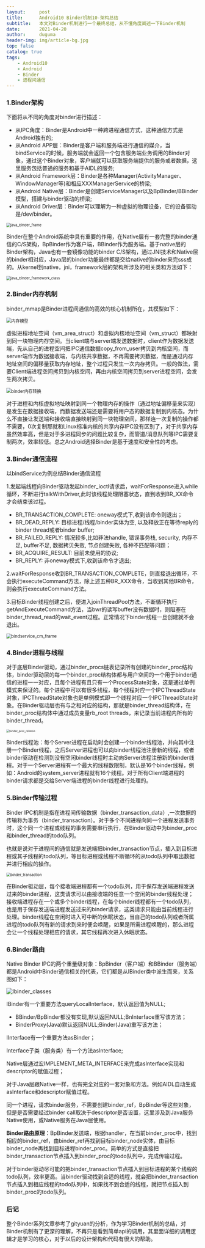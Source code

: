 ```yaml
---
layout:     post
title:      Android10 Binder机制10-架构总结
subtitle:   本文对Binder机制进行一个最终总结，从不懂角度阐述一下Binder机制
date:       2021-04-20
author:     duguma
header-img: img/article-bg.jpg
top: false
catalog: true
tags:
    - Android10
    - Android
    - Binder
    - 进程间通信
---  
```



<h3 id="1-Binder架构"><a href="#1-Binder架构" class="headerlink" title="1.Binder架构"></a>1.Binder架构</h3><p>下面将从不同的角度对binder进行描述：</p>
<ul>
<li>从IPC角度：Binder是Android中一种跨进程通信方式，这种通信方式是Android独有的;</li>
<li>从Android APP层：Binder是客户端和服务端进行通信的媒介，当bindService的时候，服务端就会返回一个包含服务端业务调用的Binder对象，通过这个Binder对象，客户端就可以获取服务端提供的服务或者数据，这里服务包括普通的服务和基于AIDL的服务;</li>
<li>从Android Framework层：Binder是各种Manager(ActivityManager、WindowManager等)和相应XXXManagerService的桥梁;</li>
<li>从Android Native层：Binder是创建ServiceManager以及BpBinder/BBinder模型，搭建与binder驱动的桥梁;</li>
<li>从Android Driver层：Binder可以理解为一种虚拟的物理设备，它的设备驱动是/dev/binder。</li>
</ul>
<p><img src="https://img-blog.csdnimg.cn/f7fcb03b897e4125a9e181d67d8f92bb.png?x-oss-process=,type_ZHJvaWRzYW5zZmFsbGJhY2s,shadow_50,text_Q1NETiBAYW5kcm9pZEJleW9uZA==,size_20,color_FFFFFF,t_70,g_se,x_16" alt="java_binder_frame" style="zoom: 67%;"></p>
<p>Binder在整个Android系统中具有重要的作用，在Native层有一套完整的binder通信的C/S架构，BpBinder作为客户端，BBinder作为服务端。基于native层的Binder架构，Java也有一套镜像功能的binder C/S架构，通过JNI技术和Native层的binder相对应，Java层的binder功能最终都是交给native的binder来完sss成的。从kernel到native，jni，framework层的架构所涉及的相关类和方法如下：</p>
<p><img src="https://img-blog.csdnimg.cn/a48a51e75de143e0836718b5b9d55d66.png?x-oss-process=,type_ZHJvaWRzYW5zZmFsbGJhY2s,shadow_50,text_Q1NETiBAYW5kcm9pZEJleW9uZA==,size_20,color_FFFFFF,t_70,g_se,x_16" alt="java_binder_framework_class" style="zoom: 67%;"></p>
<h3 id="2-Binder内存机制"><a href="#2-Binder内存机制" class="headerlink" title="2.Binder内存机制"></a>2.Binder内存机制</h3><p>binder_mmap是Binder进程间通信的高效的核心机制所在，其模型如下：</p>
<p><img src="https://img-blog.csdnimg.cn/69bbd7b28a654f2ca72c93d2b14cba04.png?x-oss-process=,type_ZHJvaWRzYW5zZmFsbGJhY2s,shadow_50,text_Q1NETiBAYW5kcm9pZEJleW9uZA==,size_16,color_FFFFFF,t_70,g_se,x_16" alt="内存模型" style="zoom:80%;"></p>
<p>虚拟进程地址空间（vm_area_struct）和虚拟内核地址空间（vm_struct）都映射到同一块物理内存空间。当client端与server端发送数据时，client作为数据发送端，先从自己的进程空间把IPC通信数据copy_from_user拷贝到内核空间，而server端作为数据接收端，与内核共享数据，不再需要拷贝数据，而是通过内存地址空间的偏移量获取内存地址，整个过程只发生一次内存拷贝。一般的做法，需要Client端进程空间拷贝到内核空间，再由内核空间拷贝到server进程空间，会发生两次拷贝。</p>
<p><img src="https://img-blog.csdnimg.cn/6f06e6836354483b81acd240f20cb60a.png?x-oss-process=,type_ZHJvaWRzYW5zZmFsbGJhY2s,shadow_50,text_Q1NETiBAYW5kcm9pZEJleW9uZA==,size_17,color_FFFFFF,t_70,g_se,x_16" alt="binder内存转换" style="zoom:80%;"></p>
<p>对于进程和内核虚拟地址映射到同一个物理内存的操作（通过地址偏移量来实现）是发生在数据接收端，而数据发送端还是需要将用户态的数据复制到内核态。为什么不直接让发送端和接收端直接映射到同一块物理空间，那样连一次复制的操作都不需要，0次复制那就和Linux标准内核的共享内存IPC没有区别了，对于共享内存虽然效率高，但是对于多进程同步的问题比较复杂，而管道/消息队列等IPC需要复制两次，效率较低。总之Android选择Binder是基于速度和安全性的考虑。</p>
<h3 id="3-Binder通信流程"><a href="#3-Binder通信流程" class="headerlink" title="3.Binder通信流程"></a>3.Binder通信流程</h3><p>以bindService为例总结Binder通信流程</p>
<p>1.发起端线程向Binder驱动发起binder_ioctl请求后，waitForResponse进入while循环，不断进行talkWithDriver,此时该线程处理阻塞状态，直到收到BR_XX命令才会结束该过程。</p>
<ul>
<li>BR_TRANSACTION_COMPLETE: oneway模式下,收到该命令则退出；</li>
<li>BR_DEAD_REPLY: 目标进程/线程/binder实体为空, 以及释放正在等待reply的binder thread或者binder buffer;</li>
<li>BR_FAILED_REPLY: 情况较多,比如非法handle, 错误事务栈, security, 内存不足, buffer不足, 数据拷贝失败, 节点创建失败, 各种不匹配等问题；</li>
<li>BR_ACQUIRE_RESULT: 目前未使用的协议;</li>
<li>BR_REPLY: 非oneway模式下,收到该命令才退出;</li>
</ul>
<p>2.waitForResponse收到BR_TRANSACTION_COMPLETE，则直接退出循环，不会执行executeCommand方法，除上述五种BR_XXX命令，当收到其他BR命令，则会执行executeCommand方法。</p>
<p>3.目标Binder线程创建之后，便进入joinThreadPool方法，不断循环执行getAndExecuteCommand方法，当bwr的读写buffer没有数据时，则阻塞在binder_thread_read的wait_event过程。正常情况下binder线程一旦创建就不会退出。</p>
<p><img src="https://img-blog.csdnimg.cn/89ae038ad1e543e988d7b135734b3fc6.png?x-oss-process=,type_ZHJvaWRzYW5zZmFsbGJhY2s,shadow_50,text_Q1NETiBAYW5kcm9pZEJleW9uZA==,size_16,color_FFFFFF,t_70,g_se,x_16" alt="bindservice_cm_frame" style="zoom:80%;"></p>
<h3 id="4-Binder进程与线程"><a href="#4-Binder进程与线程" class="headerlink" title="4.Binder进程与线程"></a>4.Binder进程与线程</h3><p>对于底层Binder驱动，通过binder_procs链表记录所有创建的binder_proc结构体，binder驱动层的每一个binder_proc结构体都与用户空间的一个用于binder通信的进程一一对应，且每个进程有且只有一个ProcessState对象，这是通过单例模式来保证的。每个进程中可以有很多线程，每个线程对应一个IPCThreadState对象，IPCThreadState对象也是单例模式即一个线程对应一个IPCThreadState对象。在Binder驱动层也有与之相对应的结构，那就是binder_thread结构体，在binder_proc结构体中通过成员变量rb_root threads，来记录当前进程内所有的binder_thread。</p>
<p><img src="https://img-blog.csdnimg.cn/44cd34ecea484e58a3afaf46976f3ae5.png?x-oss-process=,type_ZHJvaWRzYW5zZmFsbGJhY2s,shadow_50,text_Q1NETiBAYW5kcm9pZEJleW9uZA==,size_20,color_FFFFFF,t_70,g_se,x_16" alt="binder_proc_relation" style="zoom: 50%;"></p>
<p>Binder线程池：每个Server进程在启动时会创建一个binder线程池，并向其中注册一个Binder线程，之后Server进程也可以向binder线程池注册新的线程，或者binder驱动在检测到没有空闲binder线程时主动向Server进程注册新的binder线程。对于一个Server进程有一个最大的线程数限制，默认是16个binder线程，例如：Android的system_server进程就有16个线程。对于所有Client端进程的binder请求都是交给Server端进程的binder线程进行处理的。</p>
<h3 id="5-Binder传输过程"><a href="#5-Binder传输过程" class="headerlink" title="5.Binder传输过程"></a>5.Binder传输过程</h3><p>Binder IPC机制是指在进程间传输数据（binder_transaction_data）,一次数据的传输称为事务（binder_transaction）。对于多个不同进程向同一个进程发送事务时，这个同一个进程或线程的事务需要串行执行，在Binder驱动中为binder_proc和binder_thread的todo队列。</p>
<p>也就是说对于进程间的通信就是发送端把binder_transaction节点，插入到目标进程或其子线程的todo队列，等目标进程或线程不断循环的从todo队列中取出数据并进行相应的操作。</p>
<p><img src="https://img-blog.csdnimg.cn/b7df9a0561df42c6b241799385393664.png?x-oss-process=,type_ZHJvaWRzYW5zZmFsbGJhY2s,shadow_50,text_Q1NETiBAYW5kcm9pZEJleW9uZA==,size_20,color_FFFFFF,t_70,g_se,x_16" alt="binder_transaction" style="zoom:67%;"></p>
<p>在Binder驱动层，每个接收端进程都有一个todo队列，用于保存发送端进程发送过来的binder进程，这类请求可以由接收端的任意一个空闲的binder线程处理；接收端进程存在一个或多个binder线程，在每个binder线程都有一个todo队列，也是用于保存发送端进程发送过来的binder请求，这类请求只能由当前线程进行处理。binder线程在空闲时进入可中断的休眠状态，当自己的todo队列或者所属进程的todo队列有新的请求到来时便会唤醒，如果是所需进程唤醒的，那么进程会让一个线程处理相应的请求，其它线程再次进入休眠状态。</p>
<h3 id="6-Binder路由"><a href="#6-Binder路由" class="headerlink" title="6.Binder路由"></a>6.Binder路由</h3><p>Native Binder IPC的两个重量级对象：BpBinder（客户端）和BBinder（服务端）都是Android中Binder通信相关的代表，它们都是从IBinder类中派生而来，关系图如下：</p>
<p><img src="https://img-blog.csdnimg.cn/d7834146fa4a4258b01fa4666b32c136.png?x-oss-process=,type_ZHJvaWRzYW5zZmFsbGJhY2s,shadow_50,text_Q1NETiBAYW5kcm9pZEJleW9uZA==,size_9,color_FFFFFF,t_70,g_se,x_16" alt="Ibinder_classes"></p>
<p>IBinder有一个重要方法queryLocalInterface，默认返回值为NULL;</p>
<ul>
<li>BBinder/BpBinder都没有实现,默认返回NULL;BnInterface重写该方法；</li>
<li>BinderProxy(Java)默认返回NULL;Binder(Java)重写该方法；</li>
</ul>
<p>IInterface有一个重要方法asBinder；</p>
<p>Interface子类（服务类）有一个方法asInterface;</p>
<p>Native层通过宏IMPLEMENT_META_INTERFACE来完成asInterface实现和descriptor的赋值过程；</p>
<p>对于Java层跟Native一样，也有完全对应的一套对象和方法。例如AIDL自动生成asInterface和descriptor赋值过程。</p>
<p>同一个进程，请求binder服务，不需要创建binder_ref，BpBinder等这些对象，但是是否需要经过binder call取决于descriptor是否设置，这里涉及到Java服务Native使用，或Native服务在Java层使用。</p>
<p><strong>Binder路由原理</strong>：BpBinder发送端，根据handler，在当前binder_proc中，找到相应的binder_ref，由binder_ref再找到目标binder_node实体，由目标binder_node再找到目标进程binder_proc。简单的方式是直接把binder_transaction节点插入到binder_proc的todo队列中，完成传输过程。</p>
<p>对于binder驱动尽可能的把binder_transaction节点插入到目标进程的某个线程的todo队列，效率更高。当binder驱动找到合适的线程，就会把binder_transaction节点插入到相应线程的todo队列中，如果找不到合适的线程，就把节点插入到binder_proc的todo队列。</p>
<h3 id="后记"><a href="#后记" class="headerlink" title="后记"></a>后记</h3><p>整个Binder系列文章参考了gityuan的分析，作为学习Binder机制的总结，对Binder机制有了更深的理解，不再只是看到简单api的调用，其里面详细的调用逻辑才是学习的核心，对于以后的设计架构和代码有很大的帮助。</p>

      